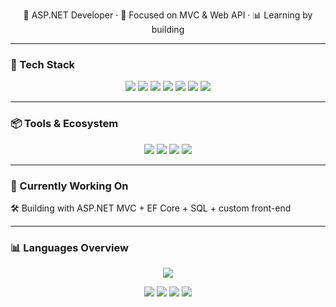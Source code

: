 <p align="center">
  🚀 ASP.NET Developer · 🎯 Focused on MVC & Web API · 📊 Learning by building
</p>

---

### 🧰 Tech Stack
<p align="center">
  <img src="https://img.shields.io/badge/-C%23-239120?style=flat&logo=c-sharp&logoColor=white" />
  <img src="https://img.shields.io/badge/-ASP.NET-5C2D91?style=flat&logo=dotnet&logoColor=white" />
  <img src="https://img.shields.io/badge/-Entity%20Framework-512BD4?style=flat&logo=entity-framework&logoColor=white" />
  <img src="https://img.shields.io/badge/-SQL-CC2927?style=flat&logo=Microsoft%20SQL%20Server&logoColor=white" />
  <img src="https://img.shields.io/badge/-HTML5-E34F26?style=flat&logo=html5&logoColor=white" />
  <img src="https://img.shields.io/badge/-CSS3-1572B6?style=flat&logo=css3&logoColor=white" />
  <img src="https://img.shields.io/badge/-JavaScript-F7DF1E?style=flat&logo=javascript&logoColor=black" />
</p>

---

### 📦 Tools & Ecosystem
<p align="center">
  <img src="https://img.shields.io/badge/-Visual%20Studio-5C2D91?style=flat&logo=visual-studio&logoColor=white" />
  <img src="https://img.shields.io/badge/-Git-F05032?style=flat&logo=git&logoColor=white" />
  <img src="https://img.shields.io/badge/-GitHub-181717?style=flat&logo=github&logoColor=white" />
  <img src="https://img.shields.io/badge/-Postman-FF6C37?style=flat&logo=postman&logoColor=white" />
</p>

---

### 🧪 Currently Working On
  
🛠 Building with ASP.NET MVC + EF Core + SQL + custom front-end

---

### 📊 Languages Overview

<p align="center">
  <img src="https://github-readme-stats.vercel.app/api/top-langs/?username=sonerkeserci&layout=compact&theme=dark&hide_border=true&langs_count=8" />
</p>

<p align="center">
  <img src="https://img.shields.io/badge/-C%23-239120?style=flat&logo=c-sharp&logoColor=white" />
  <img src="https://img.shields.io/badge/-HTML5-E34F26?style=flat&logo=html5&logoColor=white" />
  <img src="https://img.shields.io/badge/-CSS3-1572B6?style=flat&logo=css3&logoColor=white" />
  <img src="https://img.shields.io/badge/-JavaScript-F7DF1E?style=flat&logo=javascript&logoColor=black" />
</p>
